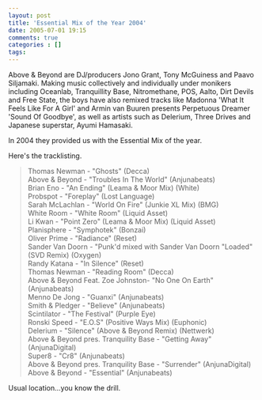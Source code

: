 ```yaml
---
layout: post
title: 'Essential Mix of the Year 2004'
date: 2005-07-01 19:15
comments: true
categories : []
tags:
---
```

Above & Beyond are DJ/producers Jono Grant, Tony McGuiness and Paavo Siljamaki. Making music collectively and individually under monikers including Oceanlab, Tranquillity Base, Nitromethane, POS, Aalto, Dirt Devils and Free State, the boys have also remixed tracks like Madonna 'What It Feels Like For A Girl' and Armin van Buuren presents Perpetuous Dreamer 'Sound Of Goodbye', as well as artists such as Delerium, Three Drives and Japanese superstar, Ayumi Hamasaki.

In 2004 they provided us with the Essential Mix of the year.

Here's the tracklisting.

<blockquote>Thomas Newman - "Ghosts" (Decca)<br />
Above & Beyond - "Troubles In The World" (Anjunabeats)<br />
Brian Eno - "An Ending" (Leama & Moor Mix) (White)<br />
Probspot - "Foreplay" (Lost Language)<br />
Sarah McLachlan - "World On Fire" (Junkie XL Mix) (BMG)<br />
White Room - "White Room" (Liquid Asset)<br />
Li Kwan - "Point Zero" (Leama & Moor Mix) (Liquid Asset)<br />
Planisphere - "Symphotek" (Bonzai)<br />
Oliver Prime - "Radiance" (Reset)<br />
Sander Van Doorn - "Punk'd mixed with Sander Van Doorn "Loaded" (SVD Remix) (Oxygen)<br />
Randy Katana - "In Silence" (Reset)<br />
Thomas Newman - "Reading Room" (Decca)<br />
Above & Beyond Feat. Zoe Johnston- "No One On Earth" (Anjunabeats)<br />
Menno De Jong - "Guanxi" (Anjunabeats)<br />
Smith & Pledger - "Believe" (Anjunabeats)<br />
Scintilator - "The Festival" (Purple Eye)<br />
Ronski Speed - "E.O.S" (Positive Ways Mix) (Euphonic)<br />
Delerium - "Silence" (Above & Beyond Remix) (Nettwerk)<br />
Above & Beyond pres. Tranquility Base - "Getting Away" (AnjunaDigital)<br />
Super8 - "Cr8" (Anjunabeats)<br />
Above & Beyond pres. Tranquility Base - "Surrender" (AnjunaDigital)<br />
Above & Beyond - "Essential" (Anjunabeats)<br /></blockquote>

Usual location...you know the drill.

